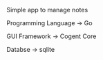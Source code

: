 Simple app to manage notes 

Programming Language -> Go 

GUI Framework -> Cogent Core

Databse -> sqlite 
